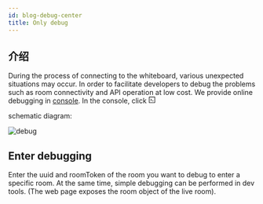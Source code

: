 ```yaml
---
id: blog-debug-center
title: Only debug
---
```


## 介绍

During the process of connecting to the whiteboard, various unexpected situations may occur. In order to facilitate developers to debug the problems such as room connectivity and API operation at low cost.
We provide online debugging in [console](https://console.herewhite.com/).
In the console, click <svg viewBox="64 64 896 896" class="" data-icon="code" width="1em" height="1em" fill="currentColor" aria-hidden="true" focusable="false"><path d="M516 673c0 4.4 3.4 8 7.5 8h185c4.1 0 7.5-3.6 7.5-8v-48c0-4.4-3.4-8-7.5-8h-185c-4.1 0-7.5 3.6-7.5 8v48zm-194.9 6.1l192-161c3.8-3.2 3.8-9.1 0-12.3l-192-160.9A7.95 7.95 0 0 0 308 351v62.7c0 2.4 1 4.6 2.9 6.1L420.7 512l-109.8 92.2a8.1 8.1 0 0 0-2.9 6.1V673c0 6.8 7.9 10.5 13.1 6.1zM880 112H144c-17.7 0-32 14.3-32 32v736c0 17.7 14.3 32 32 32h736c17.7 0 32-14.3 32-32V144c0-17.7-14.3-32-32-32zm-40 728H184V184h656v656z"></path></svg> 

schematic diagram:

![debug](/img/debug.png)

## Enter debugging

Enter the uuid and roomToken of the room you want to debug to enter a specific room.
At the same time, simple debugging can be performed in dev tools. (The web page exposes the room object of the live room).